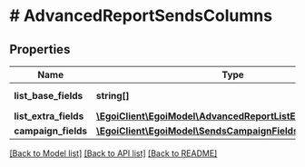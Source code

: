 # # AdvancedReportSendsColumns

## Properties

Name | Type | Description | Notes
------------ | ------------- | ------------- | -------------
**list_base_fields** | **string[]** | Array of base fields |
**list_extra_fields** | [**\EgoiClient\EgoiModel\AdvancedReportListExtraFieldsInner[]**](AdvancedReportListExtraFieldsInner.md) |  |
**campaign_fields** | [**\EgoiClient\EgoiModel\SendsCampaignFields**](SendsCampaignFields.md) |  |

[[Back to Model list]](../../README.md#models) [[Back to API list]](../../README.md#endpoints) [[Back to README]](../../README.md)
